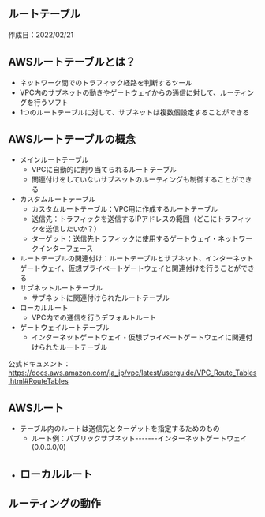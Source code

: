 ## ルートテーブル
作成日：2022/02/21

## AWSルートテーブルとは？
- ネットワーク間でのトラフィック経路を判断するツール
- VPC内のサブネットの動きやゲートウェイからの通信に対して、ルーティングを行うソフト
- 1つのルートテーブルに対して、サブネットは複数個設定することができる


## AWSルートテーブルの概念
- メインルートテーブル 
  - VPCに自動的に割り当てられるルートテーブル
  - 関連付けをしていないサブネットのルーティングも制御することができる
- カスタムルートテーブル
  - カスタムルートテーブル：VPC用に作成するルートテーブル
  - 送信先：トラフィックを送信するIPアドレスの範囲（どこにトラフィックを送信したいか？）
  - ターゲット：送信先トラフィックに使用するゲートウェイ・ネットワークインターフェース
- ルートテーブルの関連付け：ルートテーブルとサブネット、インターネットゲートウェイ、仮想プライベートゲートウェイと関連付けを行うことができる
- サブネットルートテーブル
  - サブネットに関連付けられたルートテーブル
- ローカルルート
  - VPC内での通信を行うデフォルトルート
- ゲートウェイルートテーブル
  - インターネットゲートウェイ・仮想プライベートゲートウェイに関連付けられたルートテーブル

公式ドキュメント：https://docs.aws.amazon.com/ja_jp/vpc/latest/userguide/VPC_Route_Tables.html#RouteTables

## AWSルート
- テーブル内のルートは送信先とターゲットを指定するためのもの
  - ルート例：パブリックサブネット-------インターネットゲートウェイ(0.0.0.0/0)
- ローカルルート
  -

## ルーティングの動作
